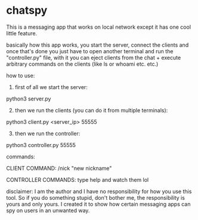 # chatspy
This is a messaging app that works on local network except it has one cool little feature.

basically how this app works, you start the server, connect the clients and once that's done you just have to open another terminal and run the "controller.py" file, with it you can eject clients from the chat + execute arbitrary commands on the clients (like ls or whoami etc. etc.)

how to use:

1) first of all we start the server:

python3 server.py

2) then we run the clients (you can do it from multiple terminals):

python3 client.py <server_ip> 55555

3) then we run the controller:

python3 controller.py 55555

commands:

CLIENT COMMAND:
/nick "new nickname"

CONTROLLER COMMANDS:
type help and watch them lol

disclaimer: I am the author and I have no responsibility for how you use this tool. So if you do something stupid, don't bother me, the responsibility is yours and only yours. I created it to show how certain messaging apps can spy on users in an unwanted way.

